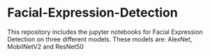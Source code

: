 # Facial-Expression-Detection
This repository includes the jupyter notebooks for Facial Expression Detection on three different models. These models are: AlexNet, MobilNetV2 and ResNet50
